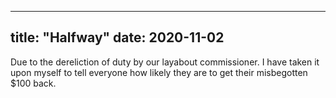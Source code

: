 ------
title: "Halfway"
date: 2020-11-02
------

Due to the dereliction of duty by our layabout commissioner. I have taken it upon myself to tell everyone how likely they are to get their misbegotten $100 back.
